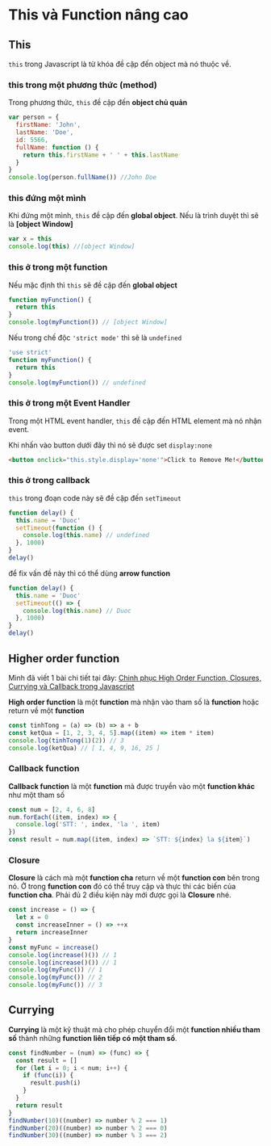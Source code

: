 # This và Function nâng cao

## This

`this` trong Javascript là từ khóa đề cập đến object mà nó thuộc về.

### this trong một phương thức (method)

Trong phương thức, `this` đề cập đến **object chủ quản**

```javascript
var person = {
  firstName: 'John',
  lastName: 'Doe',
  id: 5566,
  fullName: function () {
    return this.firstName + ' ' + this.lastName
  }
}
console.log(person.fullName()) //John Doe
```

### this đứng một mình

Khi đứng một mình, `this` đề cập đến **global object**. Nếu là trình duyệt thì sẽ là **[object Window]**

```javascript
var x = this
console.log(this) //[object Window]
```

### this ở trong một function

Nếu mặc định thì `this` sẽ đề cập đến **global object**

```javascript
function myFunction() {
  return this
}
console.log(myFunction()) // [object Window]
```

Nếu trong chế độc `'strict mode'` thì sẽ là `undefined`

```javascript
'use strict'
function myFunction() {
  return this
}
console.log(myFunction()) // undefined
```

### this ở trong một Event Handler

Trong một HTML event handler, `this` đề cập đến HTML element mà nó nhận event.

Khi nhấn vào button dưới đây thì nó sẽ được set `display:none`

```html
<button onclick="this.style.display='none'">Click to Remove Me!</button>
```

### this ở trong callback

`this` trong đoạn code này sẽ đề cập đến `setTimeout`

```javascript
function delay() {
  this.name = 'Duoc'
  setTimeout(function () {
    console.log(this.name) // undefined
  }, 1000)
}
delay()
```

để fix vấn đề này thì có thể dùng **arrow function**

```javascript
function delay() {
  this.name = 'Duoc'
  setTimeout(() => {
    console.log(this.name) // Duoc
  }, 1000)
}
delay()
```

## Higher order function

Mình đã viết 1 bài chi tiết tại đây: [Chinh phục High Order Function, Closures, Currying và Callback trong Javascript](https://xdevclass.com/hieu-ki-hon-ve-high-order-function-closures-currying-va-callback-trong-javascript/)

**High order function** là một **function** mà nhận vào tham số là **function** hoặc return về một **function**

```javascript
const tinhTong = (a) => (b) => a + b
const ketQua = [1, 2, 3, 4, 5].map((item) => item * item)
console.log(tinhTong(1)(2)) // 3
console.log(ketQua) // [ 1, 4, 9, 16, 25 ]
```

### Callback function

**Callback function** là một **function** mà được truyền vào một **function khác** như một tham số

```javascript
const num = [2, 4, 6, 8]
num.forEach((item, index) => {
  console.log('STT: ', index, 'la ', item)
})
const result = num.map((item, index) => `STT: ${index} la ${item}`)
```

### Closure

**Closure** là cách mà một **function cha** return về một **function con** bên trong nó. Ở trong **function con** đó có thể truy cập và thực thi các biến của **function cha**. Phải đủ 2 điều kiện này mới được gọi là **Closure** nhé.

```javascript
const increase = () => {
  let x = 0
  const increaseInner = () => ++x
  return increaseInner
}
const myFunc = increase()
console.log(increase()()) // 1
console.log(increase()()) // 1
console.log(myFunc()) // 1
console.log(myFunc()) // 2
console.log(myFunc()) // 3
```

## Currying

**Currying** là một kỹ thuật mà cho phép chuyển đổi một **function nhiều tham số** thành những **function liên tiếp có một tham số**.

```javascript
const findNumber = (num) => (func) => {
  const result = []
  for (let i = 0; i < num; i++) {
    if (func(i)) {
      result.push(i)
    }
  }
  return result
}
findNumber(10)((number) => number % 2 === 1)
findNumber(20)((number) => number % 2 === 0)
findNumber(30)((number) => number % 3 === 2)
```
